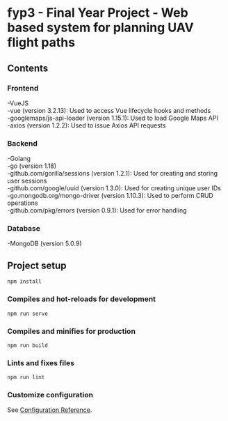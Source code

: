 # fyp3 - Final Year Project - Web based system for planning UAV flight paths  
## Contents  
  
### Frontend  
-VueJS  
  -vue (version 3.2.13): Used to access Vue lifecycle hooks and methods  
  -googlemaps/js-api-loader (version 1.15.1): Used to load Google Maps API  
  -axios (version 1.2.2): Used to issue Axios API requests  
### Backend  
-Golang  
  -go (version 1.18)  
  -github.com/gorilla/sessions (version 1.2.1): Used for creating and storing user sessions  
  -github.com/google/uuid (version 1.3.0): Used for creating unique user IDs  
  -go.mongodb.org/mongo-driver (version 1.10.3): Used to perform CRUD operations  
  -github.com/pkg/errors (version 0.9.1): Used for error handling  
### Database  
-MongoDB (version 5.0.9)  



## Project setup
```
npm install
```

### Compiles and hot-reloads for development
```
npm run serve
```

### Compiles and minifies for production
```
npm run build
```

### Lints and fixes files
```
npm run lint
```

### Customize configuration
See [Configuration Reference](https://cli.vuejs.org/config/).
